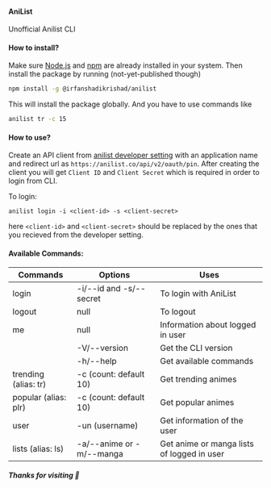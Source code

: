 #### AniList

Unofficial Anilist CLI

#### How to install?

Make sure [Node.js](https://nodejs.org/en) and [npm](https://www.npmjs.com) are already installed in your system.
Then install the package by running (not-yet-published though)

```bash
npm install -g @irfanshadikrishad/anilist
```

This will install the package globally. And you have to use commands like

```bash
anilist tr -c 15
```

#### How to use?

Create an API client from [anilist developer setting](https://anilist.co/settings/developer) with an application name and redirect url as `https://anilist.co/api/v2/oauth/pin`. After creating the client you will get `Client ID` and `Client Secret` which is required in order to login from CLI.

To login:

```
anilist login -i <client-id> -s <client-secret>
```

here `<client-id>` and `<client-secret>` should be replaced by the ones that you recieved from the developer setting.

#### Available Commands:

| Commands             | Options                  | Uses                                       |
| -------------------- | ------------------------ | ------------------------------------------ |
| login                | -i/--id and -s/--secret  | To login with AniList                      |
| logout               | null                     | To logout                                  |
| me                   | null                     | Information about logged in user           |
|                      | -V/--version             | Get the CLI version                        |
|                      | -h/--help                | Get available commands                     |
| trending (alias: tr) | -c (count: default 10)   | Get trending animes                        |
| popular (alias: plr) | -c (count: default 10)   | Get popular animes                         |
| user                 | -un (username)           | Get information of the user                |
| lists (alias: ls)    | -a/--anime or -m/--manga | Get anime or manga lists of logged in user |

#### **_Thanks for visiting 🐙_**
